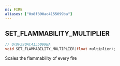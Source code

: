 ```yaml
---
ns: FIRE
aliases: ["0x8f390ac4155099ba"]
---
```

## SET_FLAMMABILITY_MULTIPLIER

```c
// 0x8F390AC4155099BA
void SET_FLAMMABILITY_MULTIPLIER(float multiplier);
```

Scales the flammability of every fire

